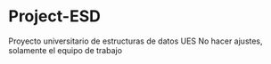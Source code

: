 # Project-ESD
Proyecto universitario de estructuras de datos UES
No hacer ajustes, solamente el equipo de trabajo
